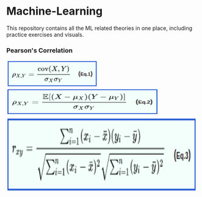# Machine-Learning
This repository contains all the ML related theories in one place, including practice exercises and visuals.

### Pearson's Correlation


<img src="https://github.com/Ankan-Das/Machine-Learning/blob/main/Theory/1.1.png" width="240" height="70" />
<img src="https://github.com/Ankan-Das/Machine-Learning/blob/main/Theory/1.2.png" width="400" height="70" />
<img src="https://github.com/Ankan-Das/Machine-Learning/blob/main/Theory/1.3.png" width="500" height="200" />
